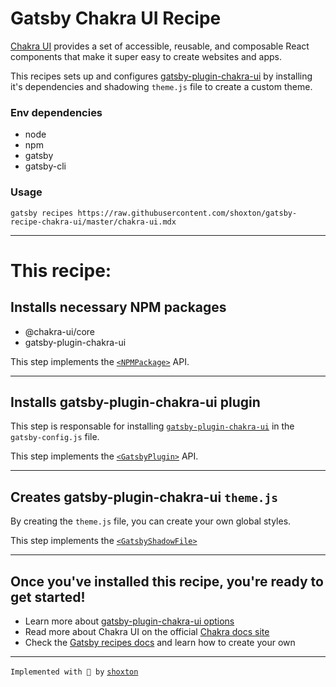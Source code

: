 # Gatsby Chakra UI Recipe

[Chakra UI](https://chakra-ui.com/) provides a set of accessible, reusable, and composable React components that make it super easy to create websites and apps.

This recipes sets up and configures [gatsby-plugin-chakra-ui](https://www.gatsbyjs.com/plugins/gatsby-plugin-chakra-ui/) by installing it's dependencies and shadowing `theme.js` file to create a custom theme.

### Env dependencies

- node
- npm
- gatsby
- gatsby-cli

### Usage

`gatsby recipes https://raw.githubusercontent.com/shoxton/gatsby-recipe-chakra-ui/master/chakra-ui.mdx`

---

# This recipe:

## Installs necessary NPM packages

- @chakra-ui/core
- gatsby-plugin-chakra-ui

This step implements the [`<NPMPackage>`](https://github.com/gatsbyjs/gatsby/blob/master/packages/gatsby-recipes/README.md#npmpackage) API.

---

## Installs gatsby-plugin-chakra-ui plugin

This step is responsable for installing [`gatsby-plugin-chakra-ui`]((https://www.gatsbyjs.com/plugins/gatsby-plugin-chakra-ui/)) in the `gatsby-config.js` file.

This step implements the [`<GatsbyPlugin>`](https://github.com/gatsbyjs/gatsby/blob/master/packages/gatsby-recipes/README.md#gatsbyplugin) API.

---

## Creates gatsby-plugin-chakra-ui `theme.js`

By creating the `theme.js` file, you can create your own global styles.

This step implements the [`<GatsbyShadowFile>`](https://github.com/gatsbyjs/gatsby/blob/master/packages/gatsby-recipes/README.md#gatsbyshadowfile)

---

## Once you've installed this recipe, you're ready to get started!

- Learn more about [gatsby-plugin-chakra-ui options](https://github.com/chakra-ui/chakra-ui/tree/develop/tooling/gatsby-plugin-chakra-ui#plugin-options)
- Read more about Chakra UI on the official [Chakra docs site](https://chakra-ui.com/getting-started)
- Check the [Gatsby recipes docs](https://github.com/gatsbyjs/gatsby/blob/master/packages/gatsby-recipes/README.md) and learn how to create your own

---

`Implemented with 💖 by` [`shoxton`](https://github.com/shoxton)
